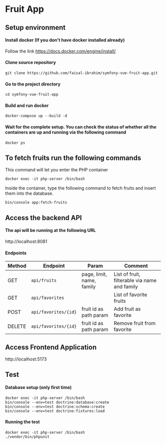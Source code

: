 # Fruit App
## Setup environment
#### Install docker (If you don't have docker installed already)
Follow the link
https://docs.docker.com/engine/install/
#### Clone source repository
	git clone https://github.com/faisal-ibrahim/symfony-vue-fruit-app.git
#### Go to the project directory
	cd symfony-vue-fruit-app
#### Build and run docker
	docker-compose up --build -d
#### Wait for the complete setup. You can check the status of whether all the containers are up and running via the following command
	docker ps
## To fetch fruits run the following commands

This command will let you enter the PHP container

	docker exec -it php-server /bin/bash

Inside the container, type the following command to fetch fruits and insert them into the database.
	
	bin/console app:fetch-fruits
## Access the backend API
#### The api will be running at the following URL

http://localhost:8081

#### Endpoints
|Method|Endpoint|Param|Comment|
|--|--|--|--|
|GET|`api/fruits`|page, limit, name, family| List of fruit, filterable via name and family|
|GET|`api/favorites`||List of favorite fruits||
|POST|`api/favorites/{id}`|fruit id as path param|Add fruit as favorite|
|DELETE|`api/favorites/{id}`|fruit id as path param|Remove fruit from favorite|

## Access Frontend Application

http://localhost:5173

## Test
#### Database setup (only first time)

	docker exec -it php-server /bin/bash
	bin/console --env=test doctrine:database:create
	bin/console --env=test doctrine:schema:create
	bin/console --env=test doctrine:fixtures:load

#### Running the test

	docker exec -it php-server /bin/bash
	./vendor/bin/phpunit

